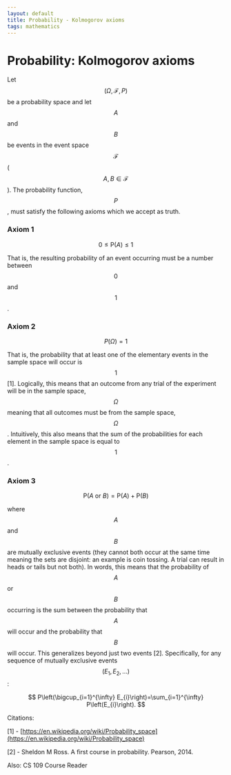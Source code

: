 ```yaml
---
layout: default
title: Probability - Kolmogorov axioms 
tags: mathematics
---
```


# Probability: Kolmogorov axioms  

Let $$(\Omega, \mathcal{F}, P)$$ be a probability space and let $$A$$ and $$B$$ be events in the event space $$\mathcal{F}$$ ($$A, B \in \mathcal{F}$$). The probability function, $$P$$, must satisfy the following axioms which we accept as truth. 

### Axiom 1
    
$$0 \leq \mathrm{P}(A) \leq 1$$ 
    
That is, the resulting probability of an event occurring must be a number between $$0$$ and $$1$$. 
    
### Axiom 2
    
$$P(\Omega)=1$$
    
That is, the probability that at least one of the elementary events in the sample space will occur is $$1$$ [1]. Logically, this means that an outcome from any trial of the experiment will be in the sample space, $$\Omega$$ meaning that all outcomes must be from the sample space, $$\Omega$$. Intuitively, this also means that the sum of the probabilities for each element in the sample space is equal to $$1$$.  
    
### Axiom 3
    
$$\mathrm{P}(A \text { or } B)=\mathrm{P}(A)+\mathrm{P}(B)$$ 
    
where $$A$$ and $$B$$ are mutually exclusive events (they cannot both occur at the same time meaning the sets are disjoint: an example is coin tossing. A trial can result in heads or tails but not both). In words, this means that the probability of $$A$$ or $$B$$ occurring is the sum between the probability that $$A$$ will occur and the probability that $$B$$ will occur. This generalizes beyond just two events [2]. Specifically, for any sequence of mutually exclusive events $$(E_1, E_2,...)$$:  
    
$$
P\left(\bigcup_{i=1}^{\infty} E_{i}\right)=\sum_{i=1}^{\infty} P\left(E_{i}\right). 
$$ 


Citations: 

[1] - [https://en.wikipedia.org/wiki/Probability_space](https://en.wikipedia.org/wiki/Probability_space)

[2] - Sheldon M Ross. A first course in probability. Pearson, 2014.

Also: CS 109 Course Reader 

